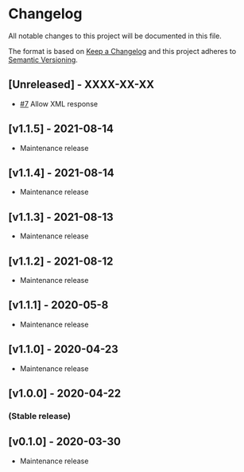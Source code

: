 # Changelog

All notable changes to this project will be documented in this file.
 
The format is based on [Keep a Changelog](http://keepachangelog.com/en/1.0.0/)
and this project adheres to [Semantic Versioning](http://semver.org/spec/v2.0.0.html).
 
## [Unreleased] - XXXX-XX-XX

- [#7](https://github.com/MedicalMundi/php-access-gudid-consumer/issues/7) Allow XML response

## [v1.1.5] -  2021-08-14

- Maintenance release


## [v1.1.4] -  2021-08-14

- Maintenance release

## [v1.1.3] -  2021-08-13

- Maintenance release

## [v1.1.2] -  2021-08-12

- Maintenance release

## [v1.1.1] -  2020-05-8

- Maintenance release

## [v1.1.0] -  2020-04-23

- Maintenance release

## [v1.0.0] -  2020-04-22

### (Stable release)

## [v0.1.0] -  2020-03-30

- Maintenance release
